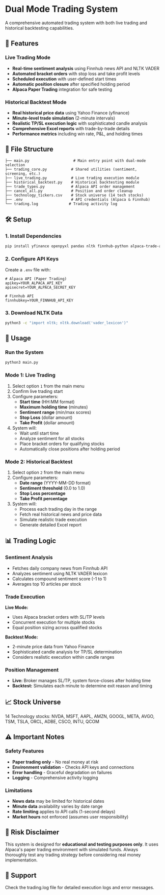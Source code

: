 # Dual Mode Trading System

A comprehensive automated trading system with both live trading and historical backtesting capabilities.

## 🚀 Features

### Live Trading Mode
- **Real-time sentiment analysis** using Finnhub news API and NLTK VADER
- **Automated bracket orders** with stop loss and take profit levels
- **Scheduled execution** with user-defined start times
- **Automatic position closure** after specified holding period
- **Alpaca Paper Trading** integration for safe testing

### Historical Backtest Mode
- **Real historical price data** using Yahoo Finance (yfinance)
- **Minute-level trade simulation** (2-minute intervals)
- **Realistic TP/SL execution logic** with sophisticated candle analysis
- **Comprehensive Excel reports** with trade-by-trade details
- **Performance metrics** including win rate, P&L, and holding times

## 📁 File Structure

```
├── main.py                    # Main entry point with dual-mode selection
├── trading_core.py           # Shared utilities (sentiment, screening, etc.)
├── live_trading.py           # Live trading execution module
├── historical_backtest.py    # Historical backtesting module
├── trade_types.py            # Alpaca API order management
├── cancel_all.py             # Position and order cleanup
├── technology_tickers.csv    # Stock universe (14 tech stocks)
├── .env                      # API credentials (Alpaca & Finnhub)
└── trading.log              # Trading activity log
```

## 🛠️ Setup

### 1. Install Dependencies
```bash
pip install yfinance openpyxl pandas nltk finnhub-python alpaca-trade-api
```

### 2. Configure API Keys
Create a `.env` file with:
```
# Alpaca API (Paper Trading)
apikey=YOUR_ALPACA_API_KEY
apisecret=YOUR_ALPACA_SECRET_KEY

# Finnhub API
finnhubkey=YOUR_FINNHUB_API_KEY
```

### 3. Download NLTK Data
```bash
python3 -c "import nltk; nltk.download('vader_lexicon')"
```

## 🔄 Usage

### Run the System
```bash
python3 main.py
```

### Mode 1: Live Trading
1. Select option `1` from the main menu
2. Confirm live trading start
3. Configure parameters:
   - **Start time** (HH:MM format)
   - **Maximum holding time** (minutes)
   - **Sentiment range** (min/max scores)
   - **Stop Loss** (dollar amount)
   - **Take Profit** (dollar amount)
4. System will:
   - Wait until start time
   - Analyze sentiment for all stocks
   - Place bracket orders for qualifying stocks
   - Automatically close positions after holding period

### Mode 2: Historical Backtest
1. Select option `2` from the main menu
2. Configure parameters:
   - **Date range** (YYYY-MM-DD format)
   - **Sentiment threshold** (0.0 to 1.0)
   - **Stop Loss percentage**
   - **Take Profit percentage**
3. System will:
   - Process each trading day in the range
   - Fetch real historical news and price data
   - Simulate realistic trade execution
   - Generate detailed Excel report

## 📊 Trading Logic

### Sentiment Analysis
- Fetches daily company news from Finnhub API
- Analyzes sentiment using NLTK VADER lexicon
- Calculates compound sentiment score (-1 to 1)
- Averages top 10 articles per stock

### Trade Execution
**Live Mode:**
- Uses Alpaca bracket orders with SL/TP levels
- Concurrent execution for multiple stocks
- Equal position sizing across qualified stocks

**Backtest Mode:**
- 2-minute price data from Yahoo Finance
- Sophisticated candle analysis for TP/SL determination
- Considers realistic execution within candle ranges

### Position Management
- **Live:** Broker manages SL/TP, system force-closes after holding time
- **Backtest:** Simulates each minute to determine exit reason and timing

## 📈 Stock Universe
14 Technology stocks:
NVDA, MSFT, AAPL, AMZN, GOOGL, META, AVGO, TSM, TSLA, ORCL, ADBE, CSCO, INTU, QCOM

## ⚠️ Important Notes

### Safety Features
- **Paper trading only** - No real money at risk
- **Environment validation** - Checks API keys and connections
- **Error handling** - Graceful degradation on failures
- **Logging** - Comprehensive activity logging

### Limitations
- **News data** may be limited for historical dates
- **Minute data** availability varies by date range
- **Rate limiting** applies to API calls (1-second delays)
- **Market hours** not enforced (assumes user responsibility)

## 🚨 Risk Disclaimer
This system is designed for **educational and testing purposes only**. It uses Alpaca's paper trading environment with simulated funds. Always thoroughly test any trading strategy before considering real money implementation.

## 📧 Support
Check the trading.log file for detailed execution logs and error messages.
